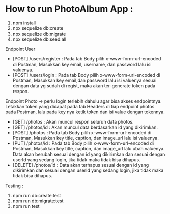 # How to run PhotoAlbum App :

1. npm install
2. npx sequelize db:create
3. npx sequelize db:migrate
4. npx sequelize db:seed:all

Endpoint User

- [POST] /users/register : Pada tab Body pilih x-www-form-url-encoded di Postman, Masukkan key email, username, dan password lalu isi valuenya.
- [POST] /users/login : Pada tab Body pilih x-www-form-url-encoded di Postman, Masukkan key email,dan password lalu isi valuenya sesuai dengan data yg sudah di regist, maka akan ter-generate token pada respon.

Endpoint Photo -> perlu login terlebih dahulu agar bisa akses endpointnya. Letakkan token yang didapat pada tab Headers di tiap endpoint photos pada Postman, lalu pada key nya ketik token dan isi value dengan tokennya.

- [GET] /photos : Akan muncul respon seluruh data photos.
- [GET] /photos/id : Akan muncul data berdasarkan id yang dikirimkan.
- [POST] /photos : Pada tab Body pilih x-www-form-url-encoded di Postman, Masukkan key title, caption, dan image_url lalu isi valuenya.
- [PUT] /photos/id : Pada tab Body pilih x-www-form-url-encoded di Postman, Masukkan key title, caption, dan image_url lalu ubah valuenya. Data akan berubah sesuai dengan id yang dikirimkan dan sesuai dengan userId yang sedang login, jika tidak maka tidak bisa dihapus.
- [DELETE] /photos/id : Data akan terhapus sesuai dengan id yang dikirimkan dan sesuai dengan userId yang sedang login, jika tidak maka tidak bisa dihapus.

Testing :

1. npm run db:create:test
2. npm run db:migrate:test
3. npm run test
